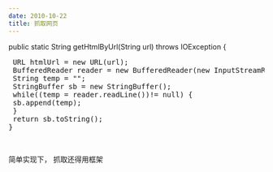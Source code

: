 ```yaml
---
date: 2010-10-22
title: 抓取网页
---
```



<p>
	public static String getHtmlByUrl(String url) throws IOException {
</p>
<p>
<pre class="prettyprint lang-java linenums"> URL htmlUrl = new URL(url);
 BufferedReader reader = new BufferedReader(new InputStreamReader(htmlUrl.openStream()));
 String temp = "";
 StringBuffer sb = new StringBuffer();
 while((temp = reader.readLine())!= null) {
 sb.append(temp);
 }
 return sb.toString();
}</pre>
</p>
<p>
	<br />
</p>
<p>
	简单实现下， 抓取还得用框架
</p>